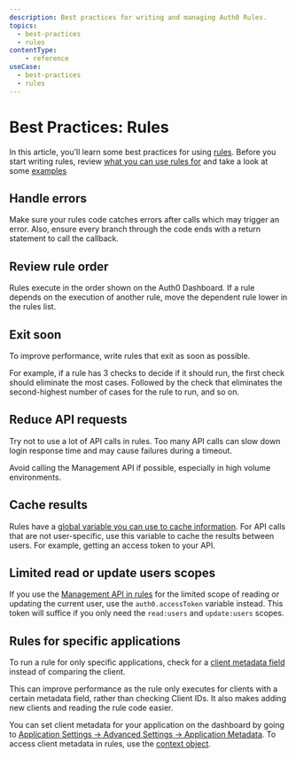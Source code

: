 ```yaml
---
description: Best practices for writing and managing Auth0 Rules.
topics:
  - best-practices
  - rules
contentType:
    - reference
useCase:
  - best-practices
  - rules
---
```


# Best Practices: Rules

In this article, you'll learn some best practices for using [rules](/rules). Before you start writing rules, review [what you can use rules for](/rules/current#what-can-i-use-rules-for-) and take a look at some [examples](/rules/current#examples)

## Handle errors

Make sure your rules code catches errors after calls which may trigger an error. Also, ensure every branch through the code ends with a return statement to call the callback.

## Review rule order

Rules execute in the order shown on the Auth0 Dashboard. If a rule depends on the execution of another rule, move the dependent rule lower in the rules list.

## Exit soon

To improve performance, write rules that exit as soon as possible.

For example, if a rule has 3 checks to decide if it should run, the first check should eliminate the most cases. Followed by the check that eliminates the second-highest number of cases for the rule to run, and so on.

## Reduce API requests

Try not to use a lot of API calls in rules. Too many API calls can slow down login response time and may cause failures during a timeout.

Avoid calling the Management API if possible, especially in high volume environments.

## Cache results

Rules have a [global variable you can use to cache information](/rules/current#cache-expensive-resources). For API calls that are not user-specific, use this variable to cache the results between users. For example, getting an access token to your API.

## Limited read or update users scopes

If you use the [Management API in rules](/rules/current/management-api) for the limited scope of reading or updating the current user, use the `auth0.accessToken` variable instead. This token will suffice if you only need the `read:users` and `update:users` scopes.

## Rules for specific applications

To run a rule for only specific applications, check for a [client metadata field](/rules/current/context#list-of-properties) instead of comparing the client.

This can improve performance as the rule only executes for clients with a certain metadata field, rather than checking Client IDs. It also makes adding new clients and reading the rule code easier.

You can set client metadata for your application on the dashboard by going to [Application Settings -> Advanced Settings -> Application Metadata](${manage_url}/#/applications/). To access client metadata in rules, use the [context object](/rules/current/context).
